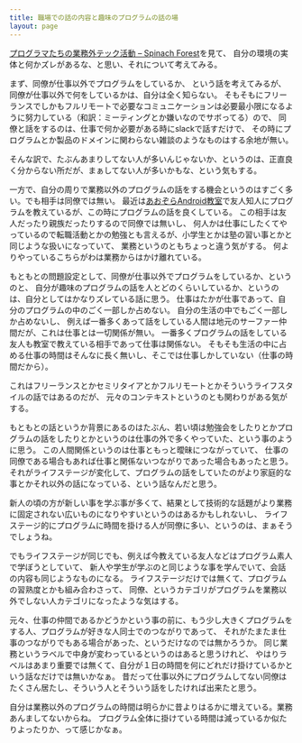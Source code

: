 ```yaml
---
title: 職場での話の内容と趣味のプログラムの話の場
layout: page
---
```

[プログラマたちの業務外テック活動 – Spinach Forest](https://records.dodgson.org/2023/10/05/no-tech-after-work/)を見て、
自分の環境の実体と何かズレがあるな、と思い、それについて考えてみる。

まず、同僚が仕事以外でプログラムをしているか、
という話を考えてみるが、
同僚が仕事以外で何をしているかは、自分は全く知らない。
そもそもにフリーランスでしかもフルリモートで必要なコミュニケーションは必要最小限になるように努力している（和訳：ミーティングとか嫌いなのでサボってる）ので、
同僚と話をするのは、仕事で何か必要がある時にslackで話すだけで、
その時にプログラムとか製品のドメインに関わらない雑談のようなものはする余地が無い。

そんな訳で、たぶんあまりしてない人が多いんじゃないか、というのは、正直良く分からない所だが、まぁしてない人が多いかもな、という気もする。

一方で、自分の周りで業務以外のプログラムの話をする機会というのはすごく多い。でも相手は同僚では無い。
最近は[あおぞらAndroid教室](https://karino2.github.io/RandomThoughts/あおぞらAndroid教室)で友人知人にプログラムを教えているが、この時にプログラムの話を良くしている。
この相手は友人だったり親族だったりするので同僚では無いし、
何人かは仕事にしたくてやっているので転職活動とかの勉強とも言えるが、小学生とかは塾の習い事とかと同じような扱いになっていて、
業務というのともちょっと違う気がする。
何よりやっているこちらがわは業務からはかけ離れている。

もともとの問題設定として、同僚が仕事以外でプログラムをしているか、というのと、
自分が趣味のプログラムの話を人とどのくらいしているか、というのは、自分としてはかなりズレている話に思う。
仕事はたかが仕事であって、自分のプログラムの中のごく一部しか占めない。
自分の生活の中でもごく一部しか占めないし、
例えば一番多くあって話をしている人間は地元のサーファー仲間だが、これは仕事とは一切関係が無い。
一番多くプログラムの話をしている友人も教室で教えている相手であって仕事は関係ない。
そもそも生活の中に占める仕事の時間はそんなに長く無いし、そこでは仕事しかしていない（仕事の時間だから）。

これはフリーランスとかセミリタイアとかフルリモートとかそういうライフスタイルの話ではあるのだが、
元々のコンテキストというのとも関わりがある気がする。

もともとの話というか背景にあるのはたぶん、若い頃は勉強会をしたりとかプログラムの話をしたりとかというのは仕事の外で多くやっていた、という事のように思う。
この人間関係というのは仕事ともっと曖昧につながっていて、
仕事の同僚である場合もあれば仕事と関係ないつながりであった場合もあったと思う。
それがライフステージが変化して、プログラムの話をしていたのがより家庭的な事とかそれ以外の話になっている、という話なんだと思う。

新人の頃の方が新しい事を学ぶ事が多くて、結果として技術的な話題がより業務に固定されない広いものになりやすいというのはあるかもしれないし、
ライフステージ的にプログラムに時間を掛ける人が同僚に多い、というのは、まぁそうでしょうね。

でもライフステージが同じでも、例えば今教えている友人などはプログラム素人で学ぼうとしていて、
新人や学生が学ぶのと同じような事を学んでいて、会話の内容も同じようなものになる。
ライフステージだけでは無くて、プログラムの習熟度とかも組み合わさって、
同僚、というカテゴリがプログラムを業務以外でしない人カテゴリになったような気はする。

元々、仕事の仲間であるかどうかという事の前に、もう少し大きくプログラムをする人、プログラムが好きな人同士でのつながりであって、
それがたまたま仕事のつながりでもある場合があった、というだけなのでは無かろうか。
同じ業務というラベルで中身が変わっているというのはあると思うけれど、
やはりラベルはあまり重要では無くて、自分が１日の時間を何にどれだけ掛けているかという話なだけでは無いかなぁ。
昔だって仕事以外にプログラムしてない同僚はたくさん居たし、そういう人とそういう話をしたければ出来たと思う。

自分は業務以外のプログラムの時間は明らかに昔よりはるかに増えている。業務あんましてないからね。
プログラム全体に掛けている時間は減っているか似たりよったりか、って感じかなぁ。